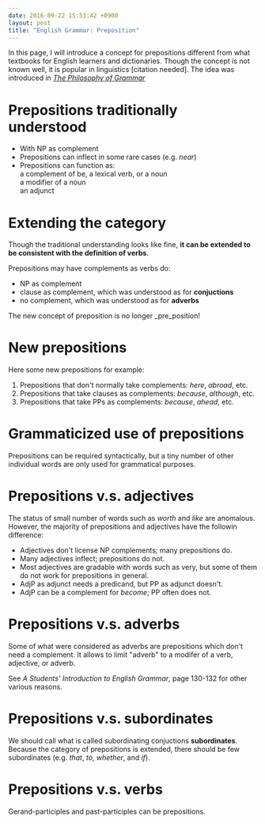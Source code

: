 ```yaml
---
date: 2016-09-22 15:53:42 +0900
layout: post
title: "English Grammar: Preposition"
---
```

In this page, I will introduce a concept for prepositions different from what
textbooks for English learners and dictionaries. Though the concept is not
known well, it is popular in linguistics [citation needed]. The idea was
introduced in [_The Philosophy of Grammar_](http://arrow.latrobe.edu.au:8080/vital/access/manager/Repository/latrobe:34351)

# Prepositions traditionally understood

* With NP as complement
* Prepositions can inflect in some rare cases (e.g. _near_)
* Prepositions can function as:  
  a complement of be, a lexical verb, or a noun  
  a modifier of a noun  
  an adjunct

# Extending the category
Though the traditional understanding looks like fine,
__it can be extended to be consistent with the definition of verbs__.

Prepositions may have complements as verbs do:

* NP as complement
* clause as complement, which was understood as for __conjuctions__
* no complement, which was understood as for __adverbs__

The new concept of preposition is no longer _pre_position!

# New prepositions
Here some new prepositions for example:

1. Prepositions that don't normally take complements: _here_, _abroad_, etc.
2. Prepositions that take clauses as complements: _because_, _although_, etc.
3. Prepositions that take PPs as complements: _because_, _ahead_, etc.

# Grammaticized use of prepositions
Prepositions can be required syntactically, but a tiny number of other
individual words are only used for grammatical purposes.

# Prepositions v.s. adjectives
The status of small number of words such as _worth_ and _like_ are anomalous.
However, the majority of prepositions and adjectives have the followin
difference:

* Adjectives don't license NP complements; many prepositions do.
* Many adjectives inflect; prepositions do not.
* Most adjectives are gradable with words such as very, but some of them do not
work for prepositions in general.
* AdjP as adjunct needs a predicand, but PP as adjunct doesn't.
* AdjP can be a complement for _become_; PP often does not.

# Prepositions v.s. adverbs
Some of what were considered as adverbs are prepositions which don't need a
complement. It allows to limit "adverb" to a modifer of a verb, adjective, or
adverb.

See _A Students' Introduction to English Grammar_, page 130-132 for other
various reasons.

# Prepositions v.s. subordinates
We should call what is called subordinating conjuctions __subordinates__.
Because the category of prepositions is extended, there should be few
subordinates (e.g. _that_, _to_, _whether_, and _if_).

# Prepositions v.s. verbs
Gerand-participles and past-participles can be prepositions.
